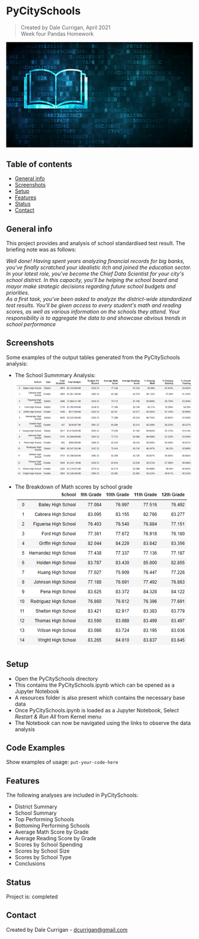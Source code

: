 # PyCitySchools
> Created by Dale Currigan, April 2021  
> Week four Pandas Homework 

![Education](PyCitySchools/Resources/education.png)

## Table of contents
* [General info](#general-info)
* [Screenshots](#Screenshots)
* [Setup](#setup)
* [Features](#features)
* [Status](#status)
* [Contact](#contact)

## General info
This project provides and analysis of school standardised test result. The briefing note was as follows:  
  
*Well done! Having spent years analyzing financial records for big banks, you've finally scratched your idealistic itch and joined the education sector. In your latest role, you've become the Chief Data Scientist for your city's school district. In this capacity, you'll be helping the  school board and mayor make strategic decisions regarding future school budgets and priorities.  
As a first task, you've been asked to analyze the district-wide standardized test results. You'll be given access to every student's math and reading scores, as well as various information on the schools they attend. Your responsibility is to aggregate the data to and showcase obvious trends in school performance*  

## Screenshots
Some examples of the output tables generated from the PyCitySchools analysis:  
  
* The School Summmary Analysis:    
![school_summary](PyCitySchools/Resources/school_summary.png)  

* The Breakdown of Math scores by school grade
![math_by_grade](PyCitySchools/Resources/math_by_grade.png)  

## Setup
* Open the PyCitySchools directory
* This contains the PyCitySchools.ipynb which can be opened as a Jupyter Notebook
* A resources folder is also present which contains the necessary base data
* Once PyCitySchools.ipynb is loaded as a Jupyter Notebook, Select *Restart & Run All* from Kernel menu 
* The Notebook can now be navigated using the links to observe the data analysis

## Code Examples
Show examples of usage:
`put-your-code-here`

## Features
The following analyses are included in PyCitySchools:  
  
* District Summary
* School Summary
* Top Performing Schools
* Bottoming Performing Schools
* Average Math Score by Grade
* Average Reading Score by Grade
* Scores by School Spending
* Scores by School Size
* Scores by School Type
* Conclusions

## Status
Project is: completed

## Contact
Created by Dale Currigan - dcurrigan@gmail.com
